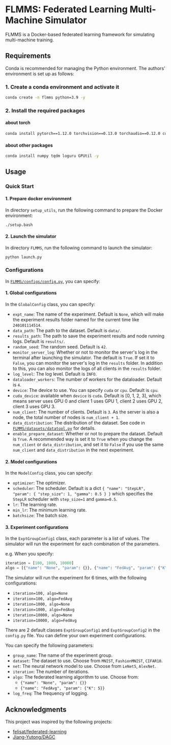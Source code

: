 # FLMMS: Federated Learning Multi-Machine Simulator
FLMMS is a Docker-based federated learning framework for simulating multi-machine training.

## Requirements

Conda is recommended for managing the Python environment. The authors' environment is set up as follows:

### 1. Create a conda environment and activate it

```bash
conda create -n flmms python=3.9 -y
```

### 2. Install the required packages

#### about torch

```bash
conda install pytorch==1.12.0 torchvision==0.13.0 torchaudio==0.12.0 cudatoolkit=11.3 -c pytorch -y
```

#### about other packages

```bash
conda install numpy tqdm loguru GPUtil -y
```

## Usage

### Quick Start

#### 1. Prepare docker environment

In directory `setup_utils`, run the following command to prepare the Docker environment:

```bash
./setup.bash
```

#### 2. Launch the simulator

In directory `FLMMS`, run the following command to launch the simulator:

```bash
python launch.py
```

### Configurations

In [`FLMMS/configs/config.py`](FLMMS/configs/config.py), you can specify:

#### 1. Global configurations

In the `GlobalConfig` class, you can specify:

- `expt_name`: The name of the experiment. Default is `None`, which will make the experiment results folder named for the current time like `240101114514`.
- `data_path`: The path to the dataset. Default is `data/`.
- `results_path`: The path to save the experiment results and node running logs. Default is `results/`.
- `random_seed`: The random seed. Default is `42`.
- `monitor_server_log`: Whether or not to monitor the server's log in the terminal after launching the simulator. The default is `True`. If set it to `False`, you can monitor the server's log in the `results` folder. In addition to this, you can also monitor the logs of all clients in the `results` folder.
- `log_level`: The log level. Default is `INFO`.
- `dataloader_workers`: The number of workers for the dataloader. Default is `4`.
- `device`: The device to use. You can specify `cuda` or `cpu`. Default is `cpu`.
- `cuda_device`: available when `device` is `cuda`. Default is [0, 1, 2, 3], which means server uses GPU 0 and client 1 uses GPU 1, client 2 uses GPU 2, client 3 uses GPU 3.
- `num_client`: The number of clients. Default is `3`. As the server is also a node, the total number of nodes is `num_client + 1`.
- `data_distribution`: The distribution of the dataset. See code in [`FLMMS/datasets/datatool.py`](FLMMS/datasets/datatool.py) for details.
- `enable_prepare_dataset`: Whether or not to prepare the dataset. Default is `True`. A recommended way is set it to `True` when you change the `num_client` or `data_distribution`, and set it to `False` if you use the same `num_client` and `data_distribution` in the next experiment.

#### 2. Model configurations

In the `ModelConfig` class, you can specify:

- `optimizer`: The optimizer.
- `scheduler`: The scheduler. Default is a dict `{ "name": "StepLR", "param": { "step_size": 1, "gamma": 0.5 } }` which specifies the `StepLR` scheduler with `step_size=1` and `gamma=0.5`.
- `lr`: The learning rate.
- `min_lr`: The minimum learning rate.
- `batchsize`: The batch size.

#### 3. Experiment configurations

In the `ExptGroupConfig1` class, each parameter is a list of values. The simulator will run the experiment for each combination of the parameters.

e.g. When you specify:

```python
iteration = [100, 1000, 10000]
algo = [{"name": "None", "param": {}}, {"name": "FedAvg", "param": {"K": 5}}]
```

The simulator will run the experiment for 6 times, with the following configurations:

- `iteration=100, algo=None`
- `iteration=100, algo=FedAvg`
- `iteration=1000, algo=None`
- `iteration=1000, algo=FedAvg`
- `iteration=10000, algo=None`
- `iteration=10000, algo=FedAvg`

There are 2 default classes `ExptGroupConfig1` and `ExptGroupConfig2` in the `config.py` file. You can define your own experiment configurations.

You can specify the following parameters:

- `group_name`: The name of the experiment group.
- `dataset`: The dataset to use. Choose from `MNIST`, `FashionMNIST`, `CIFAR10`.
- `net`: The neural network model to use. Choose from `LeNet5`, `AlexNet`.
- `iteration`: The number of iterations.
- `algo`: The federated learning algorithm to use. Choose from:
    - `{"name": "None", "param": {}}`
    - `{"name": "FedAvg", "param": {"K": 5}}`
- `log_freq`: The frequency of logging.

## Acknowledgments

This project was inspired by the following projects:

- [felisat/federated-learning](https://github.com/felisat/federated-learning)
- [Jiang-Yutong/DAGC](https://github.com/Jiang-Yutong/DAGC)